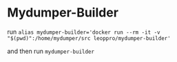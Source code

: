 # Mydumper-Builder

run `alias mydumper-builder='docker run --rm -it -v "$(pwd)":/home/mydumper/src leoppro/mydumper-builder'`

and then run `mydumper-builder`